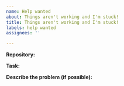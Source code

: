 ```yaml
---
name: Help wanted
about: Things aren't working and I'm stuck!
title: Things aren't working and I'm stuck!
labels: help wanted
assignees: ''

---
```


**Repository:**
<!-- Paste a link to your repository -->

**Task:**
<!-- The task number(s) at which you need help -->

**Describe the problem (if possible):**
<!-- Give some context about the problem. -->
